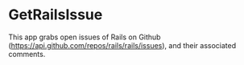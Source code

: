 # GetRailsIssue

This app grabs open issues of Rails on Github (https://api.github.com/repos/rails/rails/issues), and their associated comments. 
